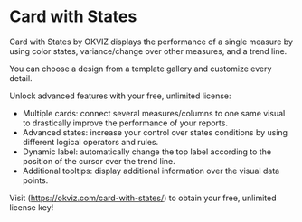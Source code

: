# Card with States

Card with States by OKVIZ displays the performance of a single measure by using color states, variance/change over other measures, and a trend line. 

You can choose a design from a template gallery and customize every detail. 

Unlock advanced features with your free, unlimited license: 
- Multiple cards: connect several measures/columns to one same visual to drastically improve the performance of your reports. 
- Advanced states: increase your control over states conditions by using different logical operators and rules. 
- Dynamic label: automatically change the top label according to the position of the cursor over the trend line. 
- Additional tooltips: display additional information over the visual data points. 

Visit (https://okviz.com/card-with-states/) to obtain your free, unlimited license key!